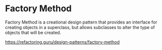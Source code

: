 # Factory Method
Factory Method is a creational design pattern that provides an interface for creating objects in a superclass, but allows subclasses to alter the type of objects that will be created.

https://refactoring.guru/design-patterns/factory-method